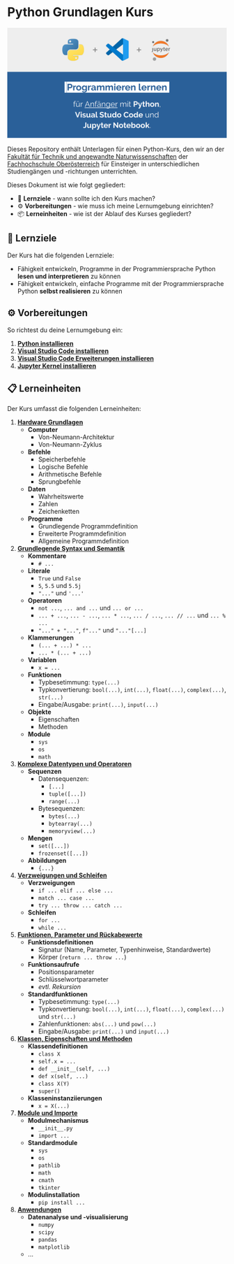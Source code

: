 # **Python** Grundlagen Kurs

![Vorschaubild](./Grafiken/LibreOffice/Vorschaubild.png)

Dieses Repository enthält Unterlagen für einen Python-Kurs, den wir an der [Fakultät für Technik und angewandte Naturwissenschaften](https://www.fh-ooe.at/campus-wels/) der [Fachhochschule Oberösterreich](https://www.fh-ooe.at) für Einsteiger in unterschiedlichen Studiengängen und -richtungen unterrichten.

Dieses Dokument ist wie folgt gegliedert:

- 🎯 **Lernziele** - wann sollte ich den Kurs machen?
- ⚙️ **Vorbereitungen** - wie muss ich meine Lernumgebung einrichten?
- 📦 **Lerneinheiten** - wie ist der Ablauf des Kurses gegliedert?

## 🎯 Lernziele

Der Kurs hat die folgenden Lernziele:

- Fähigkeit entwickeln, Programme in der Programmiersprache Python **lesen und interpretieren** zu können
- Fähigkeit entwickeln, einfache Programme mit der Programmiersprache Python **selbst realisieren** zu können

## ⚙️ Vorbereitungen

So richtest du deine Lernumgebung ein:

1. **[Python installieren](./Vorbereitungen/01_Python/README.md)**
1. **[Visual Studio Code installieren](./Vorbereitungen/02_Visual_Studio_Code/README.md)**
1. **[Visual Studio Code Erweiterungen installieren](./Vorbereitungen/03_Visual_Studio_Code_Erweiterungen/README.md)**
1. **[Jupyter Kernel installieren](./Vorbereitungen/04_Jupyter_Kernel/README.md)**

## 📋 Lerneinheiten

Der Kurs umfasst die folgenden Lerneinheiten:

1. **[Hardware Grundlagen](./Lerneinheiten/Einheit_01/README.ipynb)**
   - **Computer**
     - Von-Neumann-Architektur
     - Von-Neumann-Zyklus
   - **Befehle**
     - Speicherbefehle
     - Logische Befehle
     - Arithmetische Befehle
     - Sprungbefehle
   - **Daten**
     - Wahrheitswerte
     - Zahlen
     - Zeichenketten
   - **Programme**
     - Grundlegende Programmdefinition
     - Erweiterte Programmdefinition
     - Allgemeine Programmdefinition
1. **[Grundlegende Syntax und Semantik](./Lerneinheiten/Einheit_02/README.ipynb)**
   - **Kommentare**
     - ``# ...``
   - **Literale**
     - ``True`` und `False`
     - `5`, `5.5` und `5.5j`
     - `"..."` und `'...'`
   - **Operatoren**
     - ``not ...``, ``... and ...`` und ``... or ...``
     - ``... + ...``, `... - ...`, ``... * ...``, `... / ...`, `... // ...` und `... % ...`
     - ``"..." + "..."``, ``f"..."`` und ``"..."[...]``
   - **Klammerungen**
     - ``(... + ...) * ...``
     - ``... * (... + ...)``
   - **Variablen**
     - ``x = ...``
   - **Funktionen**
     - Typbesetimmung: ``type(...)``
     - Typkonvertierung: ``bool(...)``, ``int(...)``, ``float(...)``, ``complex(...)``, ``str(...)``
     - Eingabe/Ausgabe: ``print(...)``, ``input(...)``
   - **Objekte**
     - Eigenschaften
     - Methoden
   - **Module**
     - `sys`
     - `os`
     - `math`
1. **[Komplexe Datentypen und Operatoren](./Lerneinheiten/Einheit_04/README.ipynb)**
   - **Sequenzen**
     - Datensequenzen:
       - ``[...]``
       - ``tuple([...])``
       - ``range(...)``
     - Bytesequenzen:
       - ``bytes(...)``
       - `bytearray(...)`
       - `memoryview(...)`
   - **Mengen**
     - ``set([...])``
     - ``frozenset([...])``
   - **Abbildungen**
     - ``{...}``
1. **[Verzweigungen und Schleifen](./Lerneinheiten/Einheit_05/README.ipynb)**
   - **Verzweigungen**
     - ``if ... elif ... else ...``
     - ``match ... case ...``
     - ``try ... throw ... catch ...``
   - **Schleifen**
     - ``for ...``
     - ``while ...``
1. **[Funktionen, Parameter und Rückabewerte](./Lerneinheiten/Einheit_06/README.ipynb)**
   - **Funktionsdefinitionen**
     - Signatur (Name, Parameter, Typenhinweise, Standardwerte)
     - Körper (``return ... throw ...``)
   - **Funktionsaufrufe**
     - Positionsparameter
     - Schlüsselwortparameter
     - *evtl. Rekursion*
   - **Standardfunktionen**
     - Typbesetimmung: ``type(...)``
     - Typkonvertierung: ``bool(...)``, ``int(...)``, ``float(...)``, ``complex(...)`` und ``str(...)``
     - Zahlenfunktionen: `abs(...)` und `pow(...)`
     - Eingabe/Ausgabe: ``print(...)`` und ``input(...)``
1. **[Klassen, Eigenschaften und Methoden](./Lerneinheiten/Einheit_07/README.ipynb)**
   - **Klassendefinitionen**
     - ``class X``
     - ``self.x = ...``
     - ``def __init__(self, ...)``
     - ``def x(self, ...)``
     - ``class X(Y)``
     - ``super()``
   - **Klasseninstanziierungen**
     - ``x = X(...)``
1. **[Module und Importe](./Lerneinheiten/Einheit_08/README.ipynb)**
   - **Modulmechanismus**
     - ``__init__.py``
     - ``import ...``
   - **Standardmodule**
     - `sys`
     - `os`
     - `pathlib`
     - `math`
     - `cmath`
     - `tkinter`
   - **Modulinstallation**
     - ``pip install ...``
1. **[Anwendungen](./Lerneinheiten/Einheit_09/README.ipynb)**
   - **Datenanalyse und -visualisierung**
     - ``numpy``
     - ``scipy``
     - ``pandas``
     - ``matplotlib``
   - ...